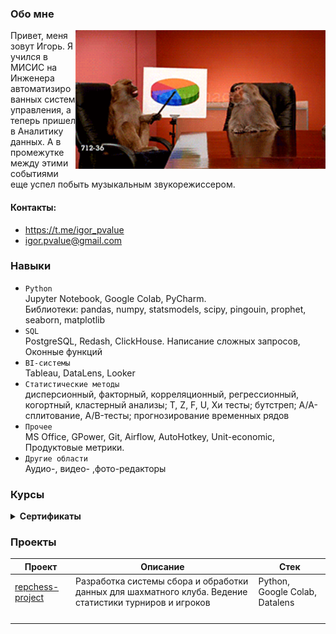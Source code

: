 ### Обо мне
<img align="right" src="images/monkeys.gif" width="400">
Привет, меня зовут Игорь. Я учился в МИСИС на Инженера автоматизированных систем управления, а теперь пришел в Аналитику данных. А в промежутке между этими событиями еще успел побыть музыкальным звукорежиссером.  

#### Контакты:
*  https://t.me/igor_pvalue
*  igor.pvalue@gmail.com

### Навыки

* `Python` <br>
Jupyter Notebook, Google Colab, PyCharm. <br>
Библиотеки: pandas, numpy, statsmodels, scipy, pingouin, prophet, seaborn, matplotlib <br>
* `SQL` <br>
PostgreSQL, Redash, ClickHouse. Написание сложных запросов, Оконные функций <br>
* `BI-системы` <br>
Tableau, DataLens, Looker <br>
* `Статистические методы` <br>
дисперсионный, факторный, корреляционный, регрессионный, когортный, кластерный анализы; T, Z, F, U, Хи тесты; бутстреп; A/A-сплитование, A/B-тесты; прогнозирование временных рядов <br>
* `Прочее` <br>
MS Office, GPower, Git, Airflow, AutoHotkey, Unit-economic, Продуктовые метрики. <br> 
* `Другие области` <br>
Аудио-, видео- ,фото-редакторы <br>

### Курсы 
<details>	
 <summary><b> Сертификаты </b></summary>

<img src="images/DA.jpg" alt="sert1" width="400"> <img src="images/SQL.jpg" alt="sert2" width="400"> 
<img src="images/BI.jpg" alt="sert3" width="400"> <img src="images/Stats.jpg" alt="sert4" width="400"> 
</details>	

### Проекты

| Проект | Описание | Стек |
|----------------|-----------------|-----------------|
|[repchess-project](https://github.com/igor-turkin/repchess-project)| Разработка системы сбора и обработки данных для шахматного клуба. Ведение статистики турниров и игроков  |Python, Google Colab, Datalens|
|||
|||
|||
|||
